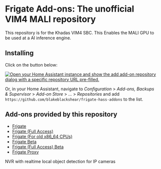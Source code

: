 # Frigate Add-ons: The unofficial VIM4 MALI repository

This repository is for the Khadas VIM4 SBC.   This Enables the MALI GPU to be used at a AI inference engine. 

## Installing

Click on the button below:

[![Open your Home Assistant instance and show the add add-on repository dialog with a specific repository URL pre-filled.](https://my.home-assistant.io/badges/supervisor_add_addon_repository.svg)](https://my.home-assistant.io/redirect/supervisor_add_addon_repository/?repository_url=https%3A%2F%2Fgithub.com%2Frichardpar%2Ffrigate-hass-addons)

Or, in your Home Assistant, navigate to _Configuration_ > _Add-ons, Backups & Supervisor_ > _Add-on Store_ > _..._ > _Repositories_ and add `https://github.com/blakeblackshear/frigate-hass-addons` to the list.

## Add-ons provided by this repository
- [Frigate](frigate/README.md)
- [Frigate (Full Access)](frigate_fa/README.md)
- [Frigate (For old x86_64 CPUs)](frigate_oldcpu/README.md)
- [Frigate Beta](frigate_beta/README.md)
- [Frigate (Full Access) Beta](frigate_fa_beta/README.md)
- [Frigate Proxy](frigate_proxy/README.md)

NVR with realtime local object detection for IP cameras
